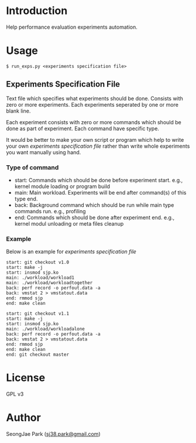 # Introduction
Help performance evaluation experiments automation.

# Usage
`$ run_exps.py <experiments specification file>`

## Experiments Specification File
Text file which specifies what experiments should be done.
Consists with zero or more experiments. Each experiments seperated by one or
more blank line.

Each experiment consists with zero or more commands which should be done as
part of experiment. Each command have specific type.

It would be better to make your own script or program which help to write your
own *experiments specification file* rather than write whole experiments you
want manually using hand.

### Type of command
 * start: Commands which should be done before experiment start.
   e.g., kernel module loading or program build
 * main: Main workload. Experiments will be end after command(s) of this type
   end.
 * back: Background command which should be run while main type commands run.
   e.g., profiling
 * end: Commands which should be done after experiment end.
   e.g., kernel modul unloading or meta files cleanup

### Example
Below is an example for *experiments specification file*
```
start: git checkout v1.0
start: make -j
start: insmod sjp.ko
main: ./workload/workload1
main: ./workload/workloadtogether
back: perf record -o perfout.data -a
back: vmstat 2 > vmstatout.data
end: rmmod sjp
end: make clean

start: git checkout v1.1
start: make -j
start: insmod sjp.ko
main: ./workload/workloadalone
back: perf record -o perfout.data -a
back: vmstat 2 > vmstatout.data
end: rmmod sjp
end: make clean
end: git checkout master
```

# License
GPL v3

# Author
SeongJae Park (sj38.park@gmail.com)

